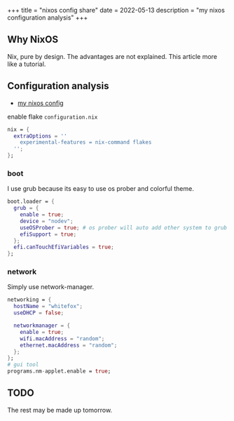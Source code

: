 +++
title = "nixos config share"
date = 2022-05-13
description = "my nixos configuration analysis"
+++

## Why NixOS

Nix, pure by design.
The advantages are not explained. This article more like a tutorial.

## Configuration analysis

- [my nixos config](https://github.com/ocfox/nixos-config)

enable flake `configuration.nix`
```nix
nix = {
  extraOptions = ''
    experimental-features = nix-command flakes
  '';
};
```

### boot
I use grub because its easy to use os prober and colorful theme.
```nix
boot.loader = {
  grub = {
    enable = true;
    device = "nodev";
    useOSProber = true; # os prober will auto add other system to grub
    efiSupport = true;
  };
  efi.canTouchEfiVariables = true;
};
```

### network
Simply use network-manager.
```nix
networking = {
  hostName = "whitefox";
  useDHCP = false;

  networkmanager = {
    enable = true;
    wifi.macAddress = "random";
    ethernet.macAddress = "random";
  };
};
# gui tool
programs.nm-applet.enable = true;
```

## TODO

The rest may be made up tomorrow.
